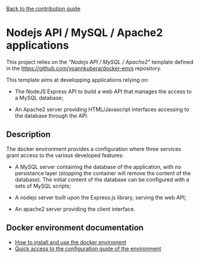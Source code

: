 [Back to the contribution guide](../../CONTRIBUTING.md)

# Nodejs API / MySQL / Apache2 applications

This project relies on the _"Nodejs API / MySQL / Apache2"_ template defined in
the https://github.com/yoannkubera/docker-envs repository.

This template aims at developping applications relying on:

* The NodeJS Express API to build a web API that manages the access to a MySQL
  database;

* An Apache2 server providing HTML/Javascript interfaces accessing to the database
  through the API.

## Description

The docker environment provides a configuration where three services grant access
to the various developed features:

* A MySQL server containing the database of the application, with no persistance
  layer (stopping the container will remove the content of the database). The
	initial content of the database can be configured with a sets of MySQL scripts;

* A nodejs server built upon the Express.js library, serving the web API;

* An apache2 server providing the client interface.

## Docker environment documentation

* [How to install and use the docker enviroment](dev-env.md)
* [Quick access to the configuration guide of the environment](configuration.md)
